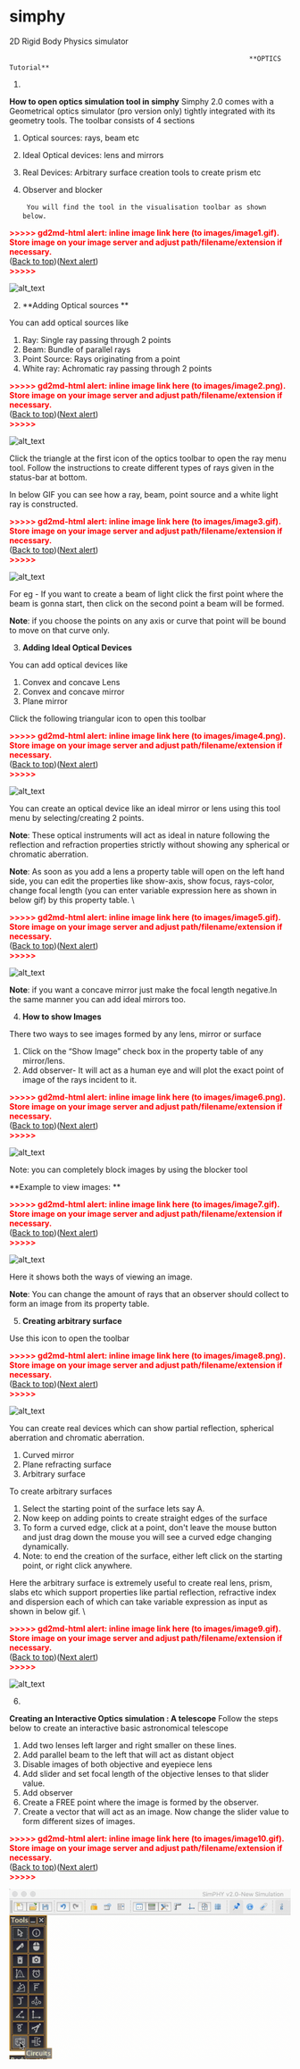 # simphy
2D Rigid Body Physics simulator



                                                                **OPTICS Tutorial**



1. 
**How to open optics simulation tool in simphy**
Simphy 2.0 comes with a Geometrical optics simulator (pro version only) tightly integrated with its geometry tools. The toolbar consists of 4 sections



1. Optical sources: rays, beam etc
2. Ideal Optical devices: lens and mirrors
3. Real Devices: Arbitrary surface creation tools to create prism etc
4. Observer and blocker

        You will find the tool in the visualisation toolbar as shown below. 


    

<p id="gdcalert1" ><span style="color: red; font-weight: bold">>>>>>  gd2md-html alert: inline image link here (to images/image1.gif). Store image on your image server and adjust path/filename/extension if necessary. </span><br>(<a href="#">Back to top</a>)(<a href="#gdcalert2">Next alert</a>)<br><span style="color: red; font-weight: bold">>>>>> </span></p>


![alt_text](images/image1.gif "image_tooltip")


2. **Adding Optical sources **

You can add optical sources like



1. Ray: Single ray passing through 2 points
2. Beam: Bundle of parallel rays
3. Point Source: Rays originating from a point
4. White ray: Achromatic ray passing through 2 points



<p id="gdcalert2" ><span style="color: red; font-weight: bold">>>>>>  gd2md-html alert: inline image link here (to images/image2.png). Store image on your image server and adjust path/filename/extension if necessary. </span><br>(<a href="#">Back to top</a>)(<a href="#gdcalert3">Next alert</a>)<br><span style="color: red; font-weight: bold">>>>>> </span></p>


![alt_text](images/image2.png "image_tooltip")


Click the triangle at the first icon of the optics toolbar to open the ray menu tool. Follow the instructions to create different types of rays given in the status-bar at  bottom. 

In below GIF you can see how a ray, beam, point source and a white light ray is constructed.



<p id="gdcalert3" ><span style="color: red; font-weight: bold">>>>>>  gd2md-html alert: inline image link here (to images/image3.gif). Store image on your image server and adjust path/filename/extension if necessary. </span><br>(<a href="#">Back to top</a>)(<a href="#gdcalert4">Next alert</a>)<br><span style="color: red; font-weight: bold">>>>>> </span></p>


![alt_text](images/image3.gif "image_tooltip")


For eg - If you want to create a beam of light click the first point where the beam is gonna start, then click on the second point a beam will be formed. 

**Note**: if you choose the points on any axis or curve that point will be bound to move on that curve only.



3. **Adding Ideal Optical Devices**

You can add optical devices like



1. Convex and concave Lens
2. Convex and concave mirror
3. Plane mirror

Click the following triangular icon to open this toolbar



<p id="gdcalert4" ><span style="color: red; font-weight: bold">>>>>>  gd2md-html alert: inline image link here (to images/image4.png). Store image on your image server and adjust path/filename/extension if necessary. </span><br>(<a href="#">Back to top</a>)(<a href="#gdcalert5">Next alert</a>)<br><span style="color: red; font-weight: bold">>>>>> </span></p>


![alt_text](images/image4.png "image_tooltip")


You can create an optical device like an ideal mirror or lens using this tool menu by selecting/creating 2 points.

**Note**: These optical instruments will act as ideal in nature following the reflection and refraction properties strictly without showing any spherical or chromatic aberration.

**Note**: As soon as you add a lens a property table will open on the left hand side, you can edit the properties like show-axis, show focus, rays-color, change focal length (you can enter variable expression here as shown in below gif) by this property table. \




<p id="gdcalert5" ><span style="color: red; font-weight: bold">>>>>>  gd2md-html alert: inline image link here (to images/image5.gif). Store image on your image server and adjust path/filename/extension if necessary. </span><br>(<a href="#">Back to top</a>)(<a href="#gdcalert6">Next alert</a>)<br><span style="color: red; font-weight: bold">>>>>> </span></p>


![alt_text](images/image5.gif "image_tooltip")


**Note**: if you want a concave mirror just make the focal length negative.In the same manner you can add ideal mirrors too.



4. **How to show Images**

There two ways to see images formed by any lens, mirror or surface



1. Click on the “Show Image” check box in the property table of any mirror/lens.
2. Add observer- It will act as a human eye and will plot the exact point of image of the rays incident to it.

    

<p id="gdcalert6" ><span style="color: red; font-weight: bold">>>>>>  gd2md-html alert: inline image link here (to images/image6.png). Store image on your image server and adjust path/filename/extension if necessary. </span><br>(<a href="#">Back to top</a>)(<a href="#gdcalert7">Next alert</a>)<br><span style="color: red; font-weight: bold">>>>>> </span></p>


![alt_text](images/image6.png "image_tooltip")



Note: you can completely block images by using the blocker tool

**Example to view images: **



<p id="gdcalert7" ><span style="color: red; font-weight: bold">>>>>>  gd2md-html alert: inline image link here (to images/image7.gif). Store image on your image server and adjust path/filename/extension if necessary. </span><br>(<a href="#">Back to top</a>)(<a href="#gdcalert8">Next alert</a>)<br><span style="color: red; font-weight: bold">>>>>> </span></p>


![alt_text](images/image7.gif "image_tooltip")


Here it shows both the ways of viewing an image.

**Note**: You can change the amount of rays that an observer should collect to form an image from its property table.



5. **Creating arbitrary surface**

 Use this icon to open the toolbar

<p id="gdcalert8" ><span style="color: red; font-weight: bold">>>>>>  gd2md-html alert: inline image link here (to images/image8.png). Store image on your image server and adjust path/filename/extension if necessary. </span><br>(<a href="#">Back to top</a>)(<a href="#gdcalert9">Next alert</a>)<br><span style="color: red; font-weight: bold">>>>>> </span></p>


![alt_text](images/image8.png "image_tooltip")


You can create real devices which can show partial reflection, spherical aberration and chromatic aberration.



1. Curved mirror
2. Plane refracting surface
3. Arbitrary surface

To create arbitrary surfaces



1. Select the starting point of the surface lets say A.
2. Now keep on adding points to create straight edges of the surface
3. To form a curved edge, click at a point, don't leave the mouse button and just drag down the mouse you will see a curved edge changing dynamically.
4. Note: to end the creation of the surface, either left click on the starting point, or right click anywhere.

Here the arbitrary surface is extremely useful to create real lens, prism, slabs etc which support properties like partial reflection, refractive index and dispersion each of which can take variable expression as input as shown in below gif. \


<p id="gdcalert9" ><span style="color: red; font-weight: bold">>>>>>  gd2md-html alert: inline image link here (to images/image9.gif). Store image on your image server and adjust path/filename/extension if necessary. </span><br>(<a href="#">Back to top</a>)(<a href="#gdcalert10">Next alert</a>)<br><span style="color: red; font-weight: bold">>>>>> </span></p>


![alt_text](images/image9.gif "image_tooltip")




6. 
**Creating an Interactive Optics simulation : A telescope**
Follow the steps  below to create an interactive basic astronomical telescope



1. Add two lenses left larger and right smaller on these lines.
2. Add parallel beam to the left that will act as distant object
3. Disable images of both objective and eyepiece lens
4. Add slider and set focal length of the objective lenses to that slider value.
5. Add observer
6. Create a FREE point where  the image is formed by the observer. 
7. Create a vector that will act as an image. Now change the slider value to form different sizes of images.



<p id="gdcalert10" ><span style="color: red; font-weight: bold">>>>>>  gd2md-html alert: inline image link here (to images/image10.gif). Store image on your image server and adjust path/filename/extension if necessary. </span><br>(<a href="#">Back to top</a>)(<a href="#gdcalert11">Next alert</a>)<br><span style="color: red; font-weight: bold">>>>>> </span></p>


![alt_text](images/image10.gif "image_tooltip")

